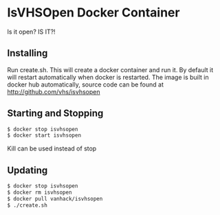 # IsVHSOpen Docker Container

Is it open? IS IT?!

## Installing

Run create.sh. This will create a docker container and run it. By default it will restart automatically
when docker is restarted. The image is built in docker hub automatically, source code can be found at http://github.com/vhs/isvhsopen

## Starting and Stopping

```bash
$ docker stop isvhsopen
$ docker start isvhsopen
```

Kill can be used instead of stop 

## Updating

```bash
$ docker stop isvhsopen
$ docker rm isvhsopen
$ docker pull vanhack/isvhsopen
$ ./create.sh
```
